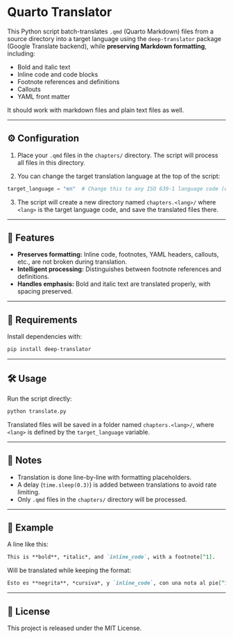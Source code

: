 # Quarto Translator

This Python script batch-translates `.qmd` (Quarto Markdown) files from a source directory into a target language using the `deep-translator` package (Google Translate backend), while **preserving Markdown formatting**, including:

- Bold and italic text
- Inline code and code blocks
- Footnote references and definitions
- Callouts
- YAML front matter

It should work with markdown files and plain text files as well.

---

## ⚙️ Configuration

1. Place your `.qmd` files in the `chapters/` directory. The script will process all files in this directory.

2. You can change the target translation language at the top of the script:

```python
target_language = "en"  # Change this to any ISO 639-1 language code (e.g., "es", "de", "fr", "it")
```

3. The script will create a new directory named `chapters.<lang>/` where `<lang>` is the target language code, and save the translated files there.

---

## 🚀 Features

- **Preserves formatting:** Inline code, footnotes, YAML headers, callouts, etc., are not broken during translation.
- **Intelligent processing:** Distinguishes between footnote references and definitions.
- **Handles emphasis:** Bold and italic text are translated properly, with spacing preserved.

---

## 🔧 Requirements

Install dependencies with:

```bash
pip install deep-translator
````

---

## 🛠️ Usage

Run the script directly:

```bash
python translate.py
```

Translated files will be saved in a folder named `chapters.<lang>/`, where `<lang>` is defined by the `target_language` variable.

---

## 📌 Notes

- Translation is done line-by-line with formatting placeholders.
- A delay (`time.sleep(0.3)`) is added between translations to avoid rate limiting.
- Only `.qmd` files in the `chapters/` directory will be processed.

---

## 🧪 Example

A line like this:

```markdown
This is **bold**, *italic*, and `inline_code`, with a footnote[^1].
```

Will be translated while keeping the format:

```markdown
Esto es **negrita**, *cursiva*, y `inline_code`, con una nota al pie[^1].
```

---

## 📝 License

This project is released under the MIT License.

